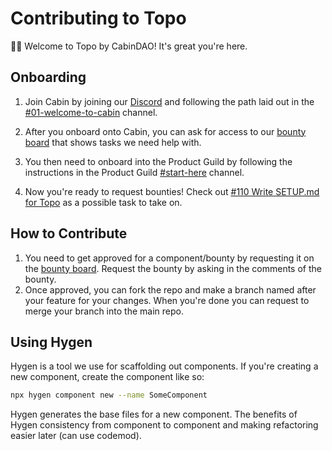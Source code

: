 # Contributing to Topo
👋🏻 Welcome to Topo by CabinDAO! It's great you're here.

## Onboarding
1. Join Cabin by joining our [Discord](https://discord.com/invite/ttgRU7QKVE) and following the path laid out in the [#01-welcome-to-cabin](https://discord.com/channels/849304522500210709/936441783808851998) channel.

2. After you onboard onto Cabin, you can ask for access to our [bounty board](https://app.clarity.so/cabin/view/9849fa0e-9cd6-4805-bcce-5928bd633b07) that shows tasks we need help with. 

3. You then need to onboard into the Product Guild by following the instructions in the Product Guild [#start-here](https://discord.com/channels/849304522500210709/936372031874818168) channel.

4. Now you're ready to request bounties! Check out [#110 Write SETUP.md for Topo](https://app.clarity.so/cabin/view/9849fa0e-9cd6-4805-bcce-5928bd633b07) as a possible task to take on. 

## How to Contribute
1. You need to get approved for a component/bounty by requesting it on the [bounty board](https://app.clarity.so/cabin/view/9849fa0e-9cd6-4805-bcce-5928bd633b07). Request the bounty by asking in the comments of the bounty.
2. Once approved, you can fork the repo and make a branch named after your feature for your changes. When you're done you can request to merge your branch into the main repo.

## Using Hygen
Hygen is a tool we use for scaffolding out components. If you're creating a new component, create the component like so:
```bash
npx hygen component new --name SomeComponent
```

Hygen generates the base files for a new component. The benefits of Hygen consistency from component to component and making refactoring easier later (can use codemod).
